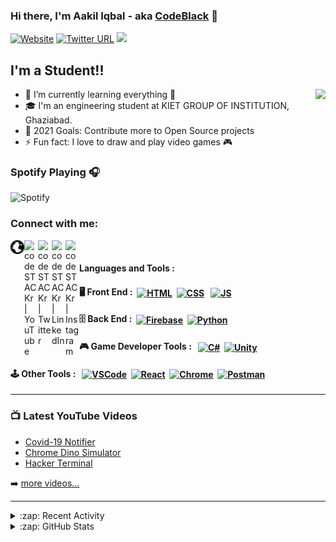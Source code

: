 ### Hi there, I'm Aakil Iqbal - aka [CodeBlack][website] 👋

[![Website](https://img.shields.io/website?style=flat-square&up_message=aakiliqbal.co&url=https%3A%2F%2Faakiliqbal.co)](https://aakiliqbal.co)
[![Twitter URL](https://img.shields.io/twitter/follow/aakiliqbal645?color=%231DA1F2&logo=twitter&style=flat-square)](https://twitter.com/aakiliqbal645)
<img src="https://visitor-badge.glitch.me/badge?page_id=aakiliqbal.aakiliqbal"/>

## I'm a Student!!

<img align="right" src="https://github.com/aakiliqbal/web.io/blob/master/portfolio/img/about.gif"  height="200px">

- 🌱 I’m currently learning everything 🤣
- :mortar_board: I'm an engineering student at KIET GROUP OF INSTITUTION, Ghaziabad.
- 🥅 2021 Goals: Contribute more to Open Source projects
- ⚡ Fun fact: I love to draw and play video games 🎮

### Spotify Playing 🎧

![Spotify](https://novatorem.vercel.app/api/spotify)

### Connect with me:

[<img align="left" alt="codeSTACKr.com" width="22px" src="https://raw.githubusercontent.com/iconic/open-iconic/master/svg/globe.svg" />][website]
[<img align="left" alt="codeSTACKr | YouTube" width="22px" src="https://cdn.jsdelivr.net/npm/simple-icons@v3/icons/youtube.svg" />][youtube]
[<img align="left" alt="codeSTACKr | Twitter" width="22px" src="https://cdn.jsdelivr.net/npm/simple-icons@v3/icons/twitter.svg" />][twitter]
[<img align="left" alt="codeSTACKr | LinkedIn" width="22px" src="https://cdn.jsdelivr.net/npm/simple-icons@v3/icons/linkedin.svg" />][linkedin]
[<img align="left" alt="codeSTACKr | Instagram" width="22px" src="https://cdn.jsdelivr.net/npm/simple-icons@v3/icons/instagram.svg" />][instagram]

<br />

#### Languages and Tools : &nbsp;

#### :desktop_computer: Front End : &nbsp;[<img align="center" src="https://img.shields.io/badge/HTML5-blue?logo=html5&logoColor=white&labelColor=E34F26&color=E34F26" alt="HTML" />](https://en.wikipedia.org/wiki/HTML)&nbsp; [<img align="center" src="https://img.shields.io/badge/CSS3-blue?logo=css3&logoColor=white&labelColor=1572B6&color=1572B6"  alt="CSS" />](https://en.wikipedia.org/wiki/CSS) &nbsp; [<img align="center" src="https://img.shields.io/badge/JAVASCRIPT-blue?logo=javascript&logoColor=black&labelColor=F7DF1E&color=F7DF1E"  alt="JS" />](https://en.wikipedia.org/wiki/JavaScript)

#### :file_cabinet: Back End :&nbsp; [<img align="center" src="https://img.shields.io/badge/FIREBASE-blue?logo=firebase&logoColor=black&labelColor=FFCA28&color=FFCA28"  alt="Firebase" />](https://firebase.google.com/) &nbsp;[<img align="center" src="https://img.shields.io/badge/PYTHON3-blue?logo=python&logoColor=white&labelColor=3776AB&color=3776AB" alt="Python" />](https://www.python.org/)

#### 🎮 Game Developer Tools : &nbsp; [<img align="center" src="https://img.shields.io/badge/C%23-239120?style=for-the-badge&logo=c-sharp&logoColor=white" alt="C#" />](https://docs.microsoft.com/en-us/dotnet/csharp/) &nbsp;[<img src="https://img.shields.io/badge/Unity-100000?style=for-the-badge&logo=unity&logoColor=white" align="center"  alt="Unity" />](https://unity.com/)

#### :joystick: Other Tools : &nbsp; [<img align="center" src="https://img.shields.io/badge/VSCODE-blue?logo=visual-studio-code&logoColor=white&labelColor=007ACC&color=007ACC"  alt="VSCode" />](https://code.visualstudio.com/) &nbsp;[<img align="center" src="https://img.shields.io/badge/BRAVE-blue?&logoColor=white&labelColor=orange&color=orange"  alt="React" />](https://brave.com/) &nbsp;[<img align="center" src="https://img.shields.io/badge/CHROME-blue?logo=google-chrome&logoColor=white&labelColor=4285F4&color=4285F4"  alt="Chrome" />](https://chrome.google.com/) &nbsp;[<img src="https://img.shields.io/badge/POSTMAN-blue?logo=postman&logoColor=white&labelColor=FF6C37&color=FF6C37" align="center"  alt="Postman" />](https://www.postman.com/)

---

### 📺 Latest YouTube Videos

<!-- YOUTUBE:START -->
- [Covid-19 Notifier](https://www.youtube.com/watch?v=Cw4xnSS2xnY)
- [Chrome Dino Simulator](https://www.youtube.com/watch?v=yQMtf6FlZZw)
- [Hacker Terminal](https://www.youtube.com/watch?v=JOlBLoq_WzI)
<!-- YOUTUBE:END -->

➡️ [more videos...](https://www.youtube.com/channel/UCXK4VE1yIjPBquHIpZi5uMA)

---

<details>
  <summary>:zap: Recent Activity</summary>

  <!--START_SECTION:activity-->
1. 💪 Opened PR [#3](https://github.com/karanS1ngh/login/pull/3) in [karanS1ngh/login](https://github.com/karanS1ngh/login)
  2. 🎉 Merged PR [#104](https://github.com/madlabsinc/teachcode/pull/104) in [madlabsinc/teachcode](https://github.com/madlabsinc/teachcode)
  3. ❗️ Closed issue [#101](https://github.com/madlabsinc/teachcode/issues/101) in [madlabsinc/teachcode](https://github.com/madlabsinc/teachcode)
  4. ❌ Closed PR [#11504](https://github.com/webpack/webpack/pull/11504) in [webpack/webpack](https://github.com/webpack/webpack)
  5. 🗣 Commented on [#11504](https://github.com/webpack/webpack/issues/11504) in [webpack/webpack](https://github.com/webpack/webpack)
  <!--END_SECTION:activity-->

</details>

<details>
  <summary>:zap: GitHub Stats</summary>

  <img src="https://github-readme-stats.vercel.app/api?username=aakiliqbal&show_icons=true&theme=chartreuse-dark" alt="GitHub Stats" align="center" width="48%" />
  <img src="https://github-readme-stats.vercel.app/api/top-langs/?username=aakiliqbal&layout=compact&theme=chartreuse-dark&langs_count=6" alt="GitHub Top-Langs" align="center" width="40%" />

  <br/>
  <b>Note:</b> This is only a metric of the languages my public code on GitHub consists of and does not reflect my expertise or skill level.
</details>

</details>

[website]: https://aakiliqbal.co
[twitter]: https://twitter.com/aakiliqbal645
[youtube]: https://www.youtube.com/channel/UCXK4VE1yIjPBquHIpZi5uMA
[instagram]: https://www.instagram.com/aakiliqbal/
[linkedin]: https://www.linkedin.com/in/aakiliqbal/